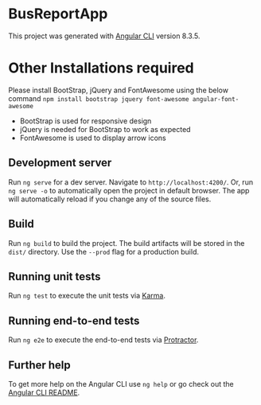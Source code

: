 # BusReportApp

This project was generated with [Angular CLI](https://github.com/angular/angular-cli) version 8.3.5.

# Other Installations required

Please install BootStrap, jQuery and FontAwesome using the below command
`npm install bootstrap jquery font-awesome angular-font-awesome`

* BootStrap is used for responsive design
* jQuery is needed for BootStrap to work as expected
* FontAwesome is used to display arrow icons

## Development server

Run `ng serve` for a dev server. Navigate to `http://localhost:4200/`. 
Or, run `ng serve -o` to automatically open the project in default browser.
The app will automatically reload if you change any of the source files.

## Build

Run `ng build` to build the project. The build artifacts will be stored in the `dist/` directory. Use the `--prod` flag for a production build.

## Running unit tests

Run `ng test` to execute the unit tests via [Karma](https://karma-runner.github.io).

## Running end-to-end tests

Run `ng e2e` to execute the end-to-end tests via [Protractor](http://www.protractortest.org/).

## Further help

To get more help on the Angular CLI use `ng help` or go check out the [Angular CLI README](https://github.com/angular/angular-cli/blob/master/README.md).
